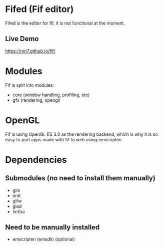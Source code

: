 # Fifed (Fif editor)
Fifed is the editor for fif, it is not functional at the moment.
## Live Demo
https://rxn7.github.io/fif/

# Modules
Fif is split into modules:
- core (window handling, profiling, etc)  
- gfx (rendering, opengl)   

# OpenGL
Fif is using OpenGL ES 3.0 as the rendering backend, which is why it is so easy to port apps made with fif to web using emscripten

# Dependencies
## Submodules (no need to install them manually)   
- glm  
- entt  
- glfw  
- glad
- ImGui    

## Need to be manually installed   
- emscripten (emsdk) (optional)
